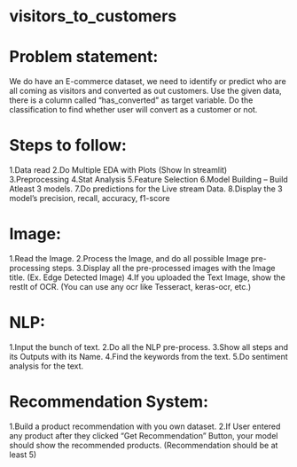 # visitors_to_customers
# Problem statement:
We do have an E-commerce dataset, we need to identify or predict who are all coming as visitors and converted as out customers.
Use the given data, there is a column called “has_converted” as target variable. Do the classification to find whether user will convert as a customer or not.
# Steps to follow:
  1.Data read
  2.Do Multiple EDA with Plots (Show In streamlit)
  3.Preprocessing
  4.Stat Analysis
  5.Feature Selection
  6.Model Building – Build Atleast 3 models.
  7.Do predictions for the Live stream Data.
  8.Display the 3 model’s precision, recall, accuracy, f1-score

# Image:
  1.Read the Image.
  2.Process the Image, and do all possible Image pre-processing steps.
  3.Display all the pre-processed images with the Image title. (Ex. Edge Detected Image)
  4.If you uploaded the Text Image, show the restlt of OCR. (You can use any ocr like Tesseract, keras-ocr, etc.)

# NLP:
  1.Input the bunch of text.
  2.Do all the NLP pre-process.
  3.Show all steps and its Outputs with its Name.
  4.Find the keywords from the text.
  5.Do sentiment analysis for the text.

# Recommendation System:
  1.Build a product recommendation with you own dataset.
  2.If User entered any product after they clicked “Get Recommendation” Button, your model should show the recommended products. (Recommendation should be at least 5)
